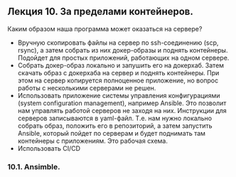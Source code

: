 ## Лекция 10. За пределами контейнеров.
Каким образом наша программа может оказаться на сервере?
* Вручную скопировать файлы на сервер по ssh-соединению (scp, rsync), а затем собрать из них докер-образы и поднять контейнеры. Подойдет для простых приложений, работающих на одном сервере.
* Собрать докер-образ локально и запушить его на докерхаб. Затем скачать образ с докерхаба на сервер и поднять контейнеры. При этом на сервер копируется полноценное приложение, но вопрос работы с несколькими серверами не решен.
* Использовать приложение системы управления конфигурациями (system configuration management), например  Ansible. Это позволит нам управлять работой серверов не заходя на них. Инструкции для серверов записываются в yaml-файл. Т.е. нам нужно локально собрать образ, положить его в репозиторий, а затем запустить Ansible, который пойдет по серверам и будет поднимать там контейнеры с приложениям. Это рабочая схема.
* Использовать CI/CD
### 10.1. Ansimble.
